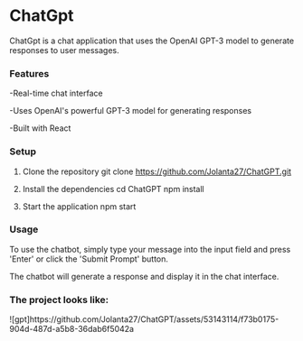 # ChatGpt

ChatGpt is a chat application that uses the OpenAI GPT-3 model to generate responses to user messages.

<h3>Features</h3>

<p>-Real-time chat interface</p>
<p>-Uses OpenAI's powerful GPT-3 model for generating responses</p>
<p>-Built with React</p>

<h3>Setup</h3>

1. Clone the repository
git clone https://github.com/Jolanta27/ChatGPT.git

2. Install the dependencies
cd ChatGPT
npm install

3. Start the application
npm start

<h3>Usage</h3>
<p>To use the chatbot, simply type your message into the input field and press 'Enter' or click the 'Submit Prompt' button.</p>
<p>The chatbot will generate a response and display it in the chat interface.</p>

<h3>The project looks like:</h3>
![gpt]https://github.com/Jolanta27/ChatGPT/assets/53143114/f73b0175-904d-487d-a5b8-36dab6f5042a
